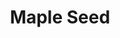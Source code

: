 ---
templateKey: blog-post
featuredpost: false
featuredimage: /assets/Maple_Seed.png
title: Maple Seed
description: Seed
testfield: 620
---
